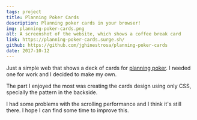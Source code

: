 ```yaml
---
tags: project
title: Planning Poker Cards
description: Planning poker cards in your browser!
img: planning-poker-cards.png
alt: A screenshot of the website, which shows a coffee break card
link: https://planning-poker-cards.surge.sh/
github: https://github.com/jghinestrosa/planning-poker-cards
date: 2017-10-12
---
```


Just a simple web that shows a deck of cards for [planning poker](https://en.wikipedia.org/wiki/Planning_poker). I needed one for work and I decided to make my own.

The part I enjoyed the most was creating the cards design using only CSS, specially the pattern in the backside.

I had some problems with the scrolling performance and I think it's still there. I hope I can find some time to improve this.
